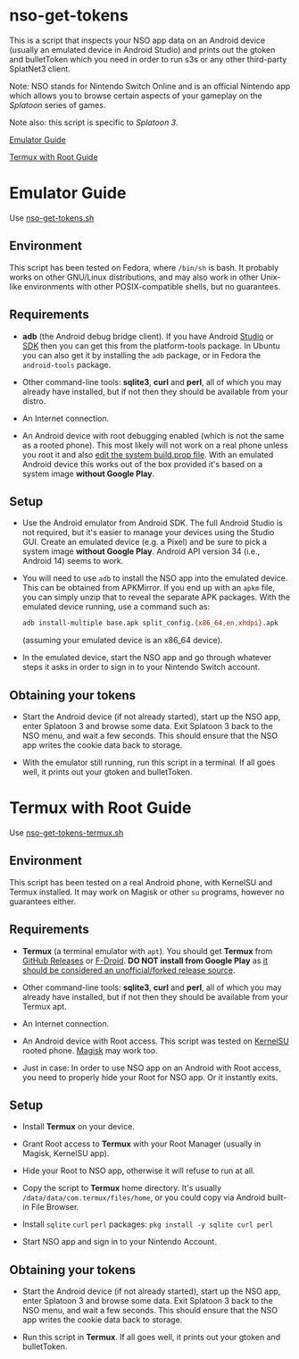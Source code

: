 nso-get-tokens
==============

This is a script that inspects your NSO app data on an Android device
(usually an emulated device in Android Studio) and prints out the
gtoken and bulletToken which you need in order to run s3s or any other
third-party SplatNet3 client.  

Note: NSO stands for Nintendo Switch Online and is an official Nintendo
app which allows you to browse certain aspects of your gameplay on the
*Splatoon* series of games.

Note also: this script is specific to *Splatoon 3*.

[Emulator Guide](#emulator-guide)

[Termux with Root Guide](#termux-with-root-guide)

# Emulator Guide

Use [nso-get-tokens.sh](./nso-get-tokens.sh)

## Environment

This script has been tested on Fedora, where `/bin/sh` is bash.  It
probably works on other GNU/Linux distributions, and may also work in
other Unix-like environments with other POSIX-compatible shells, but no
guarantees.

## Requirements

 - **adb** (the Android debug bridge client).  If you have Android
   [Studio](https://developer.android.com/studio) or
   [SDK](https://developer.android.com/tools)
   then you can get this from the platform-tools package.  In Ubuntu you
   can also get it by installing the `adb` package, or in Fedora 
   the `android-tools` package.

 - Other command-line tools: **sqlite3**, **curl** and **perl**, all of which
   you may already have installed, but if not then they should be available
   from your distro.

 - An Internet connection.

 - An Android device with root debugging enabled (which is not the same as a
   rooted phone).  This most likely will not work on a real phone unless you
   root it and also
   [edit the system build.prop file](https://xdaforums.com/t/enable-adb-root-from-shell.4298567/).
   With an emulated Android device this works out of the box provided it's based
   on a system image **without Google Play**.

## Setup

 - Use the Android emulator from Android SDK.  The full Android Studio is not
   required, but it's easier to manage your devices using the Studio GUI.
   Create an emulated device (e.g. a Pixel) and be sure to pick a system image
   **without Google Play**.  Android API version 34 (i.e., Android 14) seems
   to work.

 - You will need to use `adb` to install the NSO app into the emulated device.
   This can be obtained from APKMirror.  If you end up with an `apkm` file,
   you can simply unzip that to reveal the separate APK packages.  With the
   emulated device running, use a command such as:
   ```bash
   adb install-multiple base.apk split_config.{x86_64,en,xhdpi}.apk
   ```
   (assuming your emulated device is an x86_64 device).

 - In the emulated device, start the NSO app and go through whatever steps it
   asks in order to sign in to your Nintendo Switch account.

## Obtaining your tokens
 - Start the Android device (if not already started), start up the NSO
   app, enter Splatoon 3 and browse some data.  Exit Splatoon 3 back to
   the NSO menu, and wait a few seconds.  This should ensure that the NSO
   app writes the cookie data back to storage.

 - With the emulator still running, run this script in a terminal.  If all
   goes well, it prints out your gtoken and bulletToken.

# Termux with Root Guide

Use [nso-get-tokens-termux.sh](./nso-get-tokens-termux.sh)

## Environment

This script has been tested on a real Android phone, with KernelSU and Termux installed. 
It may work on Magisk or other `su` programs, however no guarantees either.

## Requirements

 - **Termux** (a terminal emulator with `apt`). 
   You should get **Termux** from [GitHub Releases](https://github.com/termux/termux-app/releases/latest) or [F-Droid](https://f-droid.org/en/packages/com.termux/). 
   **DO NOT install from Google Play** as [it should be considered an unofficial/forked release source](https://github.com/termux/termux-app/discussions/4000).

 - Other command-line tools: **sqlite3**, **curl** and **perl**, all of which
   you may already have installed, but if not then they should be available
   from your Termux apt.
   
 - An Internet connection.

 - An Android device with Root access. 
   This script was tested on [KernelSU](https://kernelsu.org/) rooted phone.
   [Magisk](https://github.com/topjohnwu/Magisk) may work too.

 - Just in case:
   In order to use NSO app on an Android with Root access, 
   you need to properly hide your Root for NSO app. Or it instantly exits.

## Setup

 - Install **Termux** on your device.

 - Grant Root access to **Termux** with your Root Manager (usually in Magisk, KernelSU app).

 - Hide your Root to NSO app, otherwise it will refuse to run at all.

 - Copy the script to **Termux** home directory. It's usually `/data/data/com.termux/files/home`, 
   or you could copy via Android built-in File Browser.

 - Install `sqlite` `curl` `perl` packages: `pkg install -y sqlite curl perl`

 - Start NSO app and sign in to your Nintendo Account.

## Obtaining your tokens
 - Start the Android device (if not already started), start up the NSO
   app, enter Splatoon 3 and browse some data.  Exit Splatoon 3 back to
   the NSO menu, and wait a few seconds.  This should ensure that the NSO
   app writes the cookie data back to storage.

 - Run this script in **Termux**.  If all goes well, 
   it prints out your gtoken and bulletToken.
